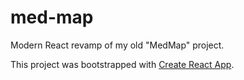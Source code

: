 # med-map
Modern React revamp of my old "MedMap" project.

This project was bootstrapped with [Create React App](https://github.com/facebook/create-react-app).
